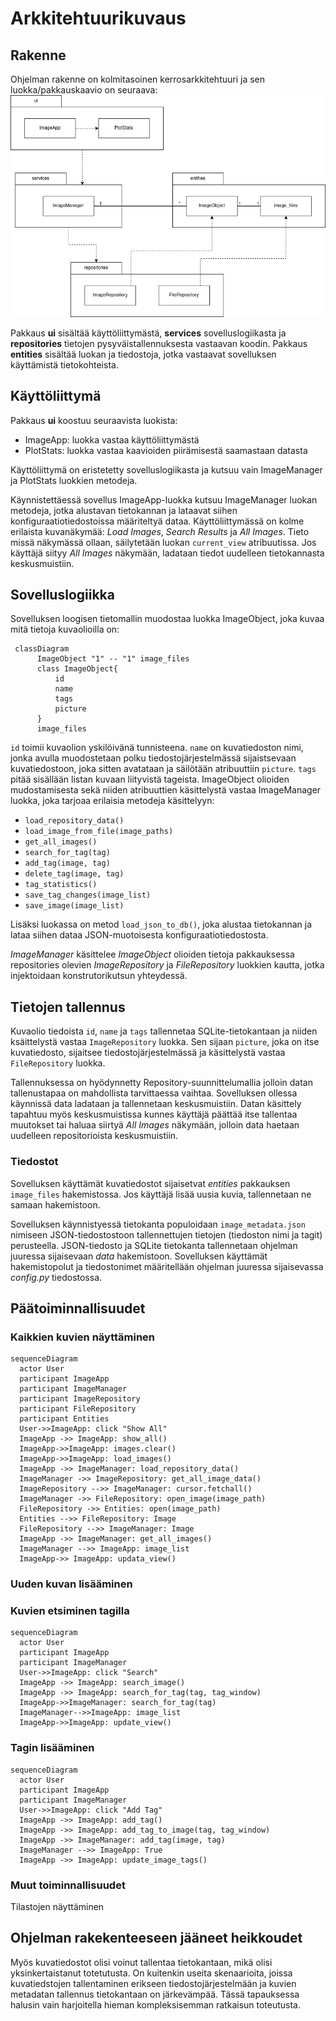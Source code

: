 # Arkkitehtuurikuvaus

## Rakenne
Ohjelman rakenne on kolmitasoinen kerrosarkkitehtuuri ja sen luokka/pakkauskaavio on seuraava:
![Pakkausrakenne](kuvat/pakkauskaavio.png)

Pakkaus **ui** sisältää käyttöliittymästä, **services** sovelluslogiikasta ja **repositories** tietojen pysyväistallennuksesta vastaavan koodin. Pakkaus **entities** sisältää luokan ja tiedostoja, jotka vastaavat sovelluksen käyttämistä tietokohteista.

## Käyttöliittymä

Pakkaus **ui** koostuu seuraavista luokista:
- ImageApp: luokka vastaa käyttöliittymästä
- PlotStats: luokka vastaa kaavioiden piirämisestä saamastaan datasta

Käyttöliittymä on eristetetty sovelluslogiikasta ja kutsuu vain ImageManager ja PlotStats luokkien metodeja.

Käynnistettäessä sovellus ImageApp-luokka kutsuu ImageManager luokan metodeja, jotka alustavan tietokannan ja lataavat siihen konfiguraatiotiedostoissa määriteltyä dataa. Käyttöliittymässä on kolme erilaista kuvanäkymää: *Load Images*, *Search Results* ja *All Images*. Tieto missä näkymässä ollaan, säilytetään luokan `current_view` atribuutissa. Jos käyttäjä siityy *All Images* näkymään, ladataan tiedot uudelleen tietokannasta keskusmuistiin.

## Sovelluslogiikka

Sovelluksen loogisen tietomallin muodostaa luokka ImageObject, joka kuvaa mitä tietoja kuvaolioilla on:

```mermaid
 classDiagram
      ImageObject "1" -- "1" image_files
      class ImageObject{
          id
          name
          tags
          picture
      }
      image_files
```
`id`  toimii kuvaolion yskilöivänä tunnisteena. `name` on kuvatiedoston nimi, jonka avulla muodostetaan polku tiedostojärjestelmässä sijaistsevaan kuvatiedostoon, joka sitten avatataan ja säilötään atribuuttiin `picture`. `tags` pitää sisällään listan kuvaan liityvistä tageista. ImageObject olioiden mudostamisesta sekä niiden atribuuttien käsittelystä vastaa ImageManager luokka, joka tarjoaa erilaisia metodeja käsittelyyn:

- `load_repository_data()` 
- `load_image_from_file(image_paths)` 
- `get_all_images()` 
- `search_for_tag(tag)` 
- `add_tag(image, tag)`
- `delete_tag(image, tag)`
- `tag_statistics()`
- `save_tag_changes(image_list)`
- `save_image(image_list)`     

Lisäksi luokassa on metod `load_json_to_db()`, joka alustaa tietokannan ja lataa siihen dataa JSON-muotoisesta konfiguraatiotiedostosta. 

*ImageManager* käsittelee *ImageObject* olioiden tietoja pakkauksessa repositories olevien *ImageRepository* ja *FileRepository* luokkien kautta, jotka injektoidaan konstrutorikutsun yhteydessä.

## Tietojen tallennus

Kuvaolio tiedoista `id`, `name` ja `tags` tallennetaa SQLite-tietokantaan ja niiden ksäittelystä vastaa `ImageRepository` luokka. Sen sijaan `picture`, joka on itse kuvatiedosto, sijaitsee tiedostojärjestelmässä ja käsittelystä vastaa `FileRepository` luokka.

Tallennuksessa on hyödynnetty Repository-suunnittelumallia jolloin datan tallenustapaa on mahdollista tarvittaessa vaihtaa. Sovelluksen ollessa käynnissä data ladataan ja tallennetaan keskusmuistiin. Datan käsittely tapahtuu myös keskusmuistissa kunnes käyttäjä päättää itse tallentaa muutokset tai haluaa siirtyä *All Images* näkymään, jolloin data haetaan uudelleen repositorioista keskusmuistiin.

### Tiedostot

Sovelluksen käyttämät kuvatiedostot sijaisetvat *entities* pakkauksen `image_files` hakemistossa. Jos käyttäjä lisää uusia kuvia, tallennetaan ne samaan hakemistoon.

Sovelluksen käynnistyessä tietokanta populoidaan `image_metadata.json` nimiseen JSON-tiedostostoon tallennettujen tietojen (tiedoston nimi ja tagit) perusteella. JSON-tiedosto ja SQLite tietokanta tallennetaan ohjelman juuressa sijaisevaan *data* hakemistoon. Sovelluksen käyttämät hakemistopolut ja tiedostonimet määritellään ohjelman juuressa sijaisevassa *config.py* tiedostossa.

## Päätoiminnallisuudet

### Kaikkien kuvien näyttäminen

```mermaid
sequenceDiagram
  actor User
  participant ImageApp
  participant ImageManager
  participant ImageRepository
  participant FileRepository
  participant Entities
  User->>ImageApp: click "Show All"
  ImageApp ->> ImageApp: show_all()
  ImageApp->>ImageApp: images.clear()
  ImageApp->>ImageApp: load_images()
  ImageApp ->> ImageManager: load_repository_data()
  ImageManager ->> ImageRepository: get_all_image_data()
  ImageRepository -->> ImageManager: cursor.fetchall()
  ImageManager ->> FileRepository: open_image(image_path)
  FileRepository ->> Entities: open(image_path)
  Entities -->> FileRepository: Image
  FileRepository -->> ImageManager: Image
  ImageApp ->> ImageManager: get_all_images()
  ImageManager -->> ImageApp: image_list
  ImageApp->> ImageApp: updata_view()
```

### Uuden kuvan lisääminen

### Kuvien etsiminen tagilla

```mermaid
sequenceDiagram
  actor User
  participant ImageApp
  participant ImageManager
  User->>ImageApp: click "Search"
  ImageApp ->> ImageApp: search_image()
  ImageApp ->> ImageApp: search_for_tag(tag, tag_window)
  ImageApp->>ImageManager: search_for_tag(tag)
  ImageManager-->>ImageApp: image_list
  ImageApp->>ImageApp: update_view()

```

### Tagin lisääminen
```mermaid
sequenceDiagram
  actor User
  participant ImageApp
  participant ImageManager
  User->>ImageApp: click "Add Tag"
  ImageApp ->> ImageApp: add_tag()
  ImageApp ->> ImageApp: add_tag_to_image(tag, tag_window)
  ImageApp ->> ImageManager: add_tag(image, tag)
  ImageManager -->> ImageApp: True 
  ImageApp ->> ImageApp: update_image_tags()

```

### Muut toiminnallisuudet

Tilastojen näyttäminen

## Ohjelman rakekenteeseen jääneet heikkoudet

Myös kuvatiedostot olisi voinut tallentaa tietokantaan, mikä olisi yksinkertaistanut totetutusta. On kuitenkin useita skenaarioita, joissa kuvatiedstojen tallentaminen erikseen tiedostojärjestelmään ja kuvien metadatan tallennus tietokantaan on järkevämpää. Tässä tapauksessa halusin vain harjoitella hieman kompleksisemman ratkaisun toteutusta.   
